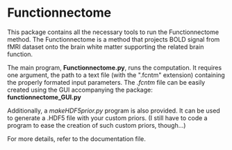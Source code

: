 # Functionnectome

This package contains all the necessary tools to run the Functionnectome method.
The Functionnectome is a method that projects BOLD signal from fMRI dataset onto the brain white matter supporting the related brain function.

The main program, **Functionnectome.py**, runs the computation. It requires one argument, the path to a text file (with the ".fcntm" extension) containing the properly formated input parameters.
The *.fcntm* file can be easily created using the GUI accompanying the package: **functionnectome_GUI.py**

Additionally, a *makeHDF5prior.py* program is also provided. It can be used to generate a .HDF5 file with your custom priors.
(I still have to code a program to ease the creation of such custom priors, though...)

For more details, refer to the documentation file.
